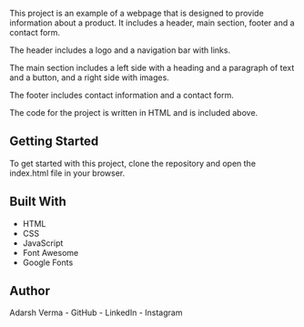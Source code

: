 This project is an example of a webpage that is designed to provide information about a product. It includes a header, main section, footer and a contact form.

The header includes a logo and a navigation bar with links.

The main section includes a left side with a heading and a paragraph of text and a button, and a right side with images.

The footer includes contact information and a contact form.

The code for the project is written in HTML and is included above.

## Getting Started
To get started with this project, clone the repository and open the 
index.html
 file in your browser.

## Built With
- HTML
- CSS
- JavaScript
- Font Awesome
- Google Fonts

## Author
Adarsh Verma - GitHub - LinkedIn - Instagram
